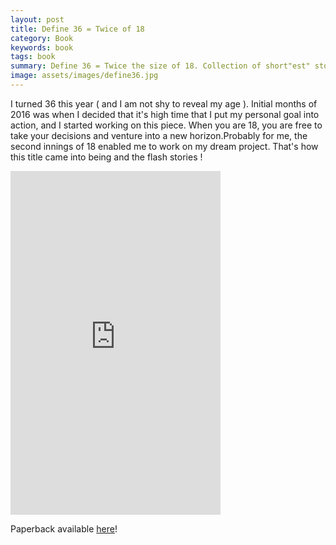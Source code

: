 ```yaml
---
layout: post
title: Define 36 = Twice of 18
category: Book
keywords: book
tags: book
summary: Define 36 = Twice the size of 18. Collection of short"est" stories
image: assets/images/define36.jpg
---
```


 I turned 36 this year ( and I am not shy to reveal my age ). Initial months of 2016 was when I decided that it's high time that I put my personal goal into action, and I started working on this piece. When you are 18, you are free to take your decisions and venture into a new horizon.Probably for me, the second innings of 18 enabled me to work on my dream project. 
That's how this title came into being and the flash stories !

<iframe type="text/html" width="336" height="550" frameborder="0" allowfullscreen style="max-width:100%" src="https://read.amazon.in/kp/card?asin=B01J3BMPMM&preview=inline&linkCode=kpe&ref_=cm_sw_r_kb_dp_dhM2xb9SVY5NG" ></iframe>

Paperback available [here](http://www.amazon.in/dp/1535394382)!

